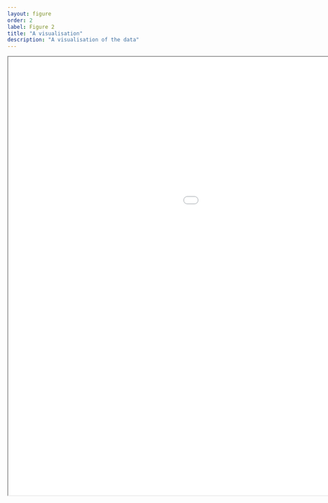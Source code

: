 ```yaml
---
layout: figure
order: 2
label: Figure 2
title: "A visualisation"
description: "A visualisation of the data"
---
```

<iframe src="data/phyllotaxis/" width="1400" height="1000" allowfullscreen></iframe>
